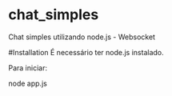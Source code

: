 # chat_simples
 Chat simples utilizando node.js - Websocket

#Installation
 É necessário ter node.js instalado.

 Para iniciar:

 node app.js
